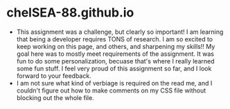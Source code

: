 # chelSEA-88.github.io

* This assignment was a challenge, but clearly so important! I am learning that being a developer requires TONS of research. I am so excited to keep working on this page, and others, and sharpening my skills!! My goal here was to mostly meet requirements of the assignment. It was fun to do some personalization, becuase that's where I really learned some fun stuff.  I feel very proud of this assignment so far, and I look forward to your feedback. 
* I am not sure what kind of verbiage is required on the read me, and I couldn't figure out how to make comments on my CSS file without blocking out the whole file. 
